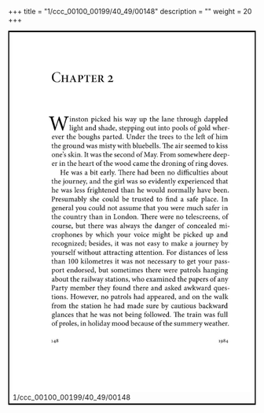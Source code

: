 +++
title = "1/ccc_00100_00199/40_49/00148"
description = ""
weight = 20
+++

<table style="border:2px solid black;max-width:800px;max-height:800px;" 
><tr><td>
<img class="center-fit-jpg"
src="/jpg_/out_jpg_1984__148.jpg">
1/ccc_00100_00199/40_49/00148
</img></td></tr></table>
